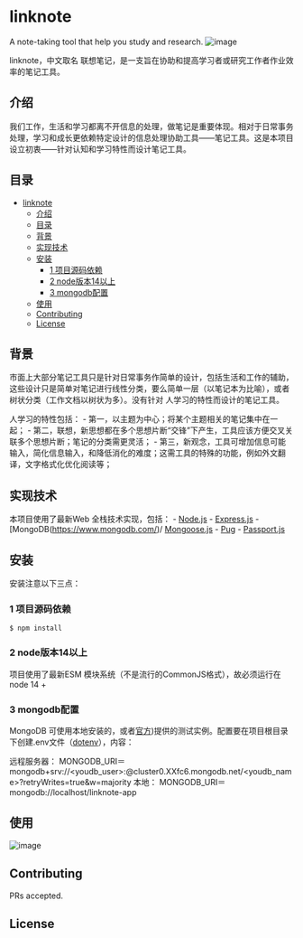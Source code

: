 # linknote
A note-taking tool that help you study and research.
![image](public/image/logov0.2.png)

linknote，中文取名 联想笔记，是一支旨在协助和提高学习者或研究工作者作业效率的笔记工具。

## 介绍

我们工作，生活和学习都离不开信息的处理，做笔记是重要体现。相对于日常事务处理，学习和成长更依赖特定设计的信息处理协助工具——笔记工具。这是本项目设立初衷——针对认知和学习特性而设计笔记工具。

## 目录

- [linknote](#linknote)
  - [介绍](#介绍)
  - [目录](#目录)
  - [背景](#背景)
  - [实现技术](#实现技术)
  - [安装](#安装)
    - [1 项目源码依赖](#1-项目源码依赖)
    - [2 node版本14以上](#2-node版本14以上)
    - [3 mongodb配置](#3-mongodb配置)
  - [使用](#使用)
  - [Contributing](#contributing)
  - [License](#license)

## 背景

市面上大部分笔记工具只是针对日常事务作简单的设计，包括生活和工作的辅助，这些设计只是简单对笔记进行线性分类，要么简单一层（以笔记本为比喻），或者树状分类（工作文档以树状为多）。没有针对 人学习的特性而设计的笔记工具。

人学习的特性包括：
    - 第一，以主题为中心；将某个主题相关的笔记集中在一起；
    - 第二，联想，新思想都在多个思想片断“交锋”下产生，工具应该方便交叉关联多个思想片断；笔记的分类需更灵活；
    - 第三，新观念，工具可增加信息可能输入，简化信息输入，和降低消化的难度；这需工具的特殊的功能，例如外文翻译，文字格式化优化阅读等；

## 实现技术
本项目使用了最新Web 全栈技术实现，包括：
    - [Node.js](https://nodejs.org/en/)
    - [Express.js](https://www.expressjs.com)
    - [MongoDB(https://www.mongodb.com/)/ [Mongoose.js](http://www.mongoosejs.net)
    - [Pug](https://pugjs.org/api/getting-started.html)
    - [Passport.js](http://www.passportjs.org/)

## 安装
安装注意以下三点：
### 1 项目源码依赖
``` shell
$ npm install
```
### 2 node版本14以上
项目使用了最新ESM 模块系统（不是流行的CommonJS格式），故必须运行在 node 14 +

### 3 mongodb配置
MongoDB 可使用本地安装的，或者[官方](https://www.mongodb.com/))提供的测试实例。配置要在项目根目录下创建.env文件（[dotenv](https://www.npmjs.com/package/dotenv)），内容：

远程服务器：
MONGODB_URI＝mongodb+srv://<youdb_user>:<password>@cluster0.XXfc6.mongodb.net/<youdb_name>?retryWrites=true&w=majority
本地：
MONGODB_URI＝mongodb://localhost/linknote-app


## 使用
![image](public/image/mainpagev0.2.png)

## Contributing

PRs accepted.

## License

